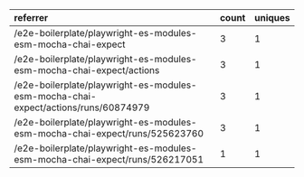 | referrer                                                                           | count | uniques |
| :--------------------------------------------------------------------------------- | :---- | :------ |
| /e2e-boilerplate/playwright-es-modules-esm-mocha-chai-expect                       | 3     | 1       |
| /e2e-boilerplate/playwright-es-modules-esm-mocha-chai-expect/actions               | 3     | 1       |
| /e2e-boilerplate/playwright-es-modules-esm-mocha-chai-expect/actions/runs/60874979 | 3     | 1       |
| /e2e-boilerplate/playwright-es-modules-esm-mocha-chai-expect/runs/525623760        | 3     | 1       |
| /e2e-boilerplate/playwright-es-modules-esm-mocha-chai-expect/runs/526217051        | 1     | 1       |